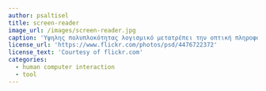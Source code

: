 ```yaml
---
author: psaltisel
title: screen-reader
image_url: /images/screen-reader.jpg
caption: 'Υψηλης πολυπλοκότητας λογισμικό μετατρέπει την οπτική πληροφορία της οθόνης μιας υπολογιστικής συσκευής σε μη οπτικές μορφές, όπως ήχος ή γραφή Braille, για χρήση από άτομα με προβλήματα όρασης ή μαθησιακές δυσκολίες.'
license_url: 'https://www.flickr.com/photos/psd/4476722372'
license_text: 'Courtesy of flickr.com'
categories:
  - human computer interaction
  - tool
---
```

